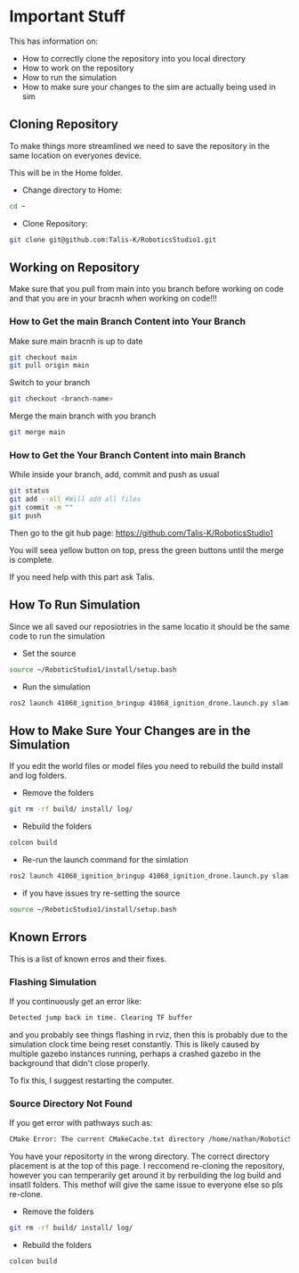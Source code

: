 # Important Stuff

This has information on:
* How to correctly clone the repository into you local directory
* How to work on the repository
* How to run the simulation
* How to make sure your changes to the sim are actually being used in sim

## Cloning Repository

To make things more streamlined we need to save the repository in the same location on everyones device.

This will be in the Home folder.

* Change directory to Home:
```bash
cd ~
```

* Clone Repository:
```bash
git clone git@github.com:Talis-K/RoboticsStudio1.git
```

## Working on Repository

Make sure that you pull from main into you branch before working on code and that you are in your bracnh when working on code!!!

### How to Get the main Branch Content into Your Branch

Make sure main bracnh is up to date
```bash
git checkout main
git pull origin main
```
	
Switch to your branch
```bash
git checkout <branch-name>
```

Merge the main branch with you branch
```bash
git merge main
```

### How to Get the Your Branch Content into main Branch

While inside your branch, add, commit and push as usual
```bash
git status
git add --all #Will add all files
git commit -m ""
git push
```

Then go to the git hub page:
https://github.com/Talis-K/RoboticsStudio1

You will seea yellow button on top, press the green buttons until the merge is complete. 

If you need help with this part ask Talis.


## How To Run Simulation

Since we all saved our reposiotries in the same locatio it should be the same code to run the simulation

* Set the source
```bash
source ~/RoboticStudio1/install/setup.bash
```

* Run the simulation
```bash
ros2 launch 41068_ignition_bringup 41068_ignition_drone.launch.py slam:=true nav2:=true rviz:=true world:=simple_trees
```


## How to Make Sure Your Changes are in the Simulation

If you edit the world files or model files you need to rebuild the build install and log folders.

* Remove the folders
```bash
git rm -rf build/ install/ log/
```

* Rebuild the folders
```bash
colcon build
```

* Re-run the launch command for the simlation
```bash
ros2 launch 41068_ignition_bringup 41068_ignition_drone.launch.py slam:=true nav2:=true rviz:=true world:=simple_trees
```
 * if you have issues try re-setting the source
 ```bash
source ~/RoboticStudio1/install/setup.bash
```

## Known Errors

This is a list of known erros and their fixes.

### Flashing Simulation

If you continuously get an error like:

```bash
Detected jump back in time. Clearing TF buffer
```

and you probably see things flashing in rviz, then this is probably due to the simulation clock time being reset constantly. This is likely caused by multiple gazebo instances running, perhaps a crashed gazebo in the background that didn't close properly. 

To fix this, I suggest restarting the computer. 

### Source Directory Not Found

If you get error with pathways such as:

```bash
CMake Error: The current CMakeCache.txt directory /home/nathan/RoboticStudio1/build/41068_ignition_bringup/CMakeCache.txt is different than the directory /home/student/RoboticStudio1/build/41068_ignition_bringup where CMakeCache.txt was created. This may result in binaries being created in the wrong place. If you are not sure, reedit the CMakeCache.txt
```

You have your repositorty in the wrong directory.
The correct directory placement is at the top of this page.
I reccomend re-cloning the repository, however you can temperarily get around it by rerbuilding the log build and insatll folders. This methof will give the same issue to everyone else so pls re-clone.

* Remove the folders
```bash
git rm -rf build/ install/ log/
```

* Rebuild the folders
```bash
colcon build
```
